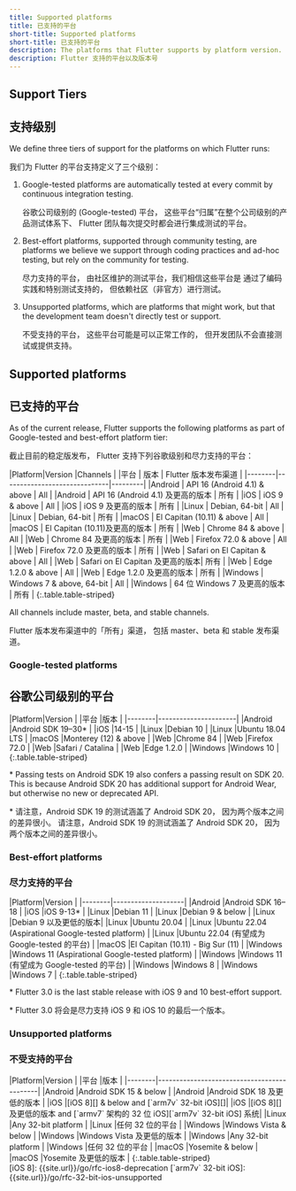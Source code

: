 ```yaml
---
title: Supported platforms
title: 已支持的平台
short-title: Supported platforms
short-title: 已支持的平台
description: The platforms that Flutter supports by platform version.
description: Flutter 支持的平台以及版本号
---
```


## Support Tiers

## 支持级别

We define three tiers of support for the platforms on
which Flutter runs:

我们为 Flutter 的平台支持定义了三个级别：

1. Google-tested platforms
   are automatically tested at every commit
   by continuous integration testing.

   谷歌公司级别的 (Google-tested) 平台，
   这些平台“归属”在整个公司级别的产品测试体系下、
   Flutter 团队每次提交时都会进行集成测试的平台。

1. Best-effort platforms, supported through community
   testing, are platforms we believe we support through
   coding practices and ad-hoc testing,
   but rely on the community for testing.

   尽力支持的平台，
   由社区维护的测试平台，我们相信这些平台是
   通过了编码实践和特别测试支持的，
   但依赖社区（非官方）进行测试。

1. Unsupported platforms, which are platforms that
   might work, but that the development team
   doesn't directly test or support.

   不受支持的平台，
   这些平台可能是可以正常工作的，
   但开发团队不会直接测试或提供支持。
   
## Supported platforms

## 已支持的平台

As of the current release,
Flutter supports the following platforms as part of Google-tested and best-effort platform tier:

截止目前的稳定版发布，
Flutter 支持下列谷歌级别和尽力支持的平台：

<div class="table-wrapper" markdown="1">
|Platform|Version                       |Channels |
|平台     | 版本                         | Flutter 版本发布渠道 |
|--------|------------------------------|---------|
|Android | API 16 (Android 4.1) & above | All     |
|Android | API 16 (Android 4.1) 及更高的版本 | 所有    |
|iOS     | iOS 9 & above                | All     |
|iOS     | iOS 9 及更高的版本             | 所有     |
|Linux   | Debian, 64-bit               | All     |
|Linux   | Debian, 64-bit               | 所有     |
|macOS   | El Capitan (10.11) & above   | All     |
|macOS   | El Capitan (10.11)及更高的版本 | 所有     |
|Web     | Chrome 84  & above           | All     |
|Web     | Chrome 84  及更高的版本        | 所有     |
|Web     | Firefox 72.0 & above         | All     |
|Web     | Firefox 72.0 及更高的版本      | 所有     |
|Web     | Safari on El Capitan & above | All     |
|Web     | Safari on El Capitan 及更高的版本| 所有   |
|Web     | Edge 1.2.0 & above           | All     |
|Web     | Edge 1.2.0 及更高的版本        | 所有     |
|Windows | Windows 7 & above, 64-bit    | All     |
|Windows | 64 位 Windows 7 及更高的版本   | 所有     |
{:.table.table-striped}
</div>

All channels include master, beta,
and stable channels.

Flutter 版本发布渠道中的「所有」渠道，
包括 master、beta 和 stable 发布渠道。

### Google-tested platforms

## 谷歌公司级别的平台

<div class="table-wrapper" markdown="1">
|Platform|Version               |
|平台    |版本                   |
|--------|----------------------|
|Android |Android SDK 19–30*    |
|iOS     |14-15                 |
|Linux   |Debian 10             |
|Linux   |Ubuntu 18.04 LTS      |
|macOS   |Monterey (12) & above |
|Web     |Chrome 84             |
|Web     |Firefox 72.0          |
|Web     |Safari / Catalina     |
|Web     |Edge 1.2.0            |
|Windows |Windows 10            |
{:.table.table-striped}
</div>

\* Passing tests on Android SDK 19 also confers a passing result on SDK 20.
  This is because Android SDK 20 has additional support for Android Wear,
  but otherwise no new or deprecated API.

\* 请注意，Android SDK 19 的测试涵盖了 Android SDK 20，
因为两个版本之间的差异很小。
请注意，Android SDK 19 的测试涵盖了 Android SDK 20，
因为两个版本之间的差异很小。

### Best-effort platforms

### 尽力支持的平台

<div class="table-wrapper" markdown="1">
|Platform|Version             |
|--------|--------------------|
|Android |Android SDK 16–18   |
|iOS     |iOS 9-13*           |
|Linux   |Debian 11           |
|Linux   |Debian 9 & below    |
|Linux   |Debian 9 以及更低的版本|
|Linux   |Ubuntu 20.04        |
|Linux   |Ubuntu 22.04 (Aspirational Google-tested platform)        |
|Linux   |Ubuntu 22.04 (有望成为 Google-tested 的平台)                 |
|macOS   |El Capitan (10.11) - Big Sur (11)   |
|Windows |Windows 11 (Aspirational Google-tested platform)          |
|Windows |Windows 11 (有望成为 Google-tested 的平台)          |
|Windows |Windows 8           |
|Windows |Windows 7           |
{:.table.table-striped}
</div>

\* Flutter 3.0 is the last stable release with iOS 9 and 10 best-effort support.

\* Flutter 3.0 将会是尽力支持 iOS 9 和 iOS 10 的最后一个版本。

### Unsupported platforms

### 不受支持的平台

<div class="table-wrapper" markdown="1">
|Platform|Version                                     |
|平台     |版本                                         |
|--------|--------------------------------------------|
|Android |Android SDK 15 & below                      |
|Android |Android SDK 18 及更低的版本                   |
|iOS     |[iOS 8][] & below and [`arm7v` 32-bit iOS][]|
|iOS     |[iOS 8][] 及更低的版本 and [`armv7` 架构的 32 位 iOS][`arm7v` 32-bit iOS] 系统|
|Linux   |Any 32-bit platform                         |
|Linux   |任何 32 位的平台                              |
|Windows |Windows Vista & below                       |
|Windows |Windows Vista 及更低的版本                    |
|Windows |Any 32-bit platform                         |
|Windows |任何 32 位的平台                              |
|macOS   |Yosemite & below                            |
|macOS   |Yosemite 及更低的版本                         |
{:.table.table-striped}
</div>
[iOS 8]: {{site.url}}/go/rfc-ios8-deprecation
[`arm7v` 32-bit iOS]: {{site.url}}/go/rfc-32-bit-ios-unsupported
